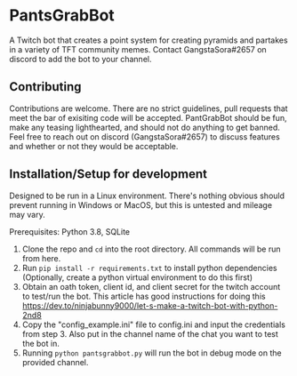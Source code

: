 # PantsGrabBot
A Twitch bot that creates a point system for creating pyramids and partakes in a variety of TFT community memes.
Contact GangstaSora#2657 on discord to add the bot to your channel. 

## Contributing
Contributions are welcome. There are no strict guidelines, pull requests that meet the bar of exisiting code will be accepted. PantGrabBot should be fun, make any teasing lighthearted, and should not do anything to get banned. Feel free to reach out on discord (GangstaSora#2657) to discuss features and whether or not they would be acceptable. 

## Installation/Setup for development
Designed to be run in a Linux environment. There's nothing obvious should prevent running in Windows or MacOS, but this is untested and mileage may vary.

Prerequisites: Python 3.8, SQLite

1. Clone the repo and `cd` into the root directory. All commands will be run from here.
2. Run `pip install -r requirements.txt` to install python dependencies (Optionally, create a python virtual environment to do this first)
3. Obtain an oath token, client id, and client secret for the twitch account to test/run the bot. This article has good instructions for doing this https://dev.to/ninjabunny9000/let-s-make-a-twitch-bot-with-python-2nd8
4. Copy the "config_example.ini" file to config.ini and input the credentials from step 3. Also put in the channel name of the chat you want to test the bot in. 
5. Running `python pantsgrabbot.py` will run the bot in debug mode on the provided channel. 
